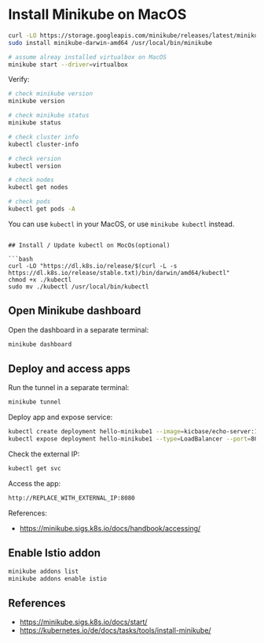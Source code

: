 # Install Minikube on MacOS

```bash
curl -LO https://storage.googleapis.com/minikube/releases/latest/minikube-darwin-amd64
sudo install minikube-darwin-amd64 /usr/local/bin/minikube

# assume alreay installed virtualbox on MacOS
minikube start --driver=virtualbox
```

Verify:

```bash
# check minikube version
minikube version

# check minikube status
minikube status

# check cluster info
kubectl cluster-info

# check version
kubectl version

# check nodes
kubectl get nodes

# check pods
kubectl get pods -A
```

You can use `kubectl` in your MacOS, or use `minikube kubectl` instead.


```

## Install / Update kubectl on MocOs(optional)

```bash
curl -LO "https://dl.k8s.io/release/$(curl -L -s https://dl.k8s.io/release/stable.txt)/bin/darwin/amd64/kubectl"
chmod +x ./kubectl
sudo mv ./kubectl /usr/local/bin/kubectl
```

## Open Minikube dashboard

Open the dashboard in a separate terminal:

```bash
minikube dashboard
```


## Deploy and access apps

Run the tunnel in a separate terminal:
```bash
minikube tunnel
```

Deploy app and expose service:
```bash
kubectl create deployment hello-minikube1 --image=kicbase/echo-server:1.0
kubectl expose deployment hello-minikube1 --type=LoadBalancer --port=8080
```

Check the external IP:
```bash
kubectl get svc
```

Access the app:
```bash
http://REPLACE_WITH_EXTERNAL_IP:8080
```

References:
- https://minikube.sigs.k8s.io/docs/handbook/accessing/

## Enable Istio addon

```bash
minikube addons list
minikube addons enable istio
```

## References

- https://minikube.sigs.k8s.io/docs/start/
- https://kubernetes.io/de/docs/tasks/tools/install-minikube/